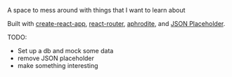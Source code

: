 A space to mess around with things that I want to learn about

Built with [create-react-app](https://github.com/facebookincubator/create-react-app), [react-router](https://github.com/ReactTraining/react-router), [aphrodite](https://github.com/Khan/aphrodite), and [JSON Placeholder](https://jsonplaceholder.typicode.com/).

TODO:
- Set up a db and mock some data
- remove JSON placeholder
- make something interesting
